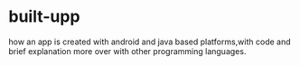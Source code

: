 built-upp
=========

how an app is created with android and java based platforms,with code and brief explanation more over with other programming languages. 
